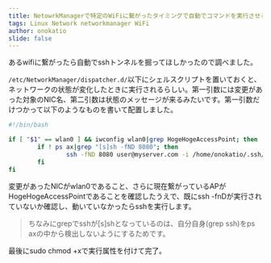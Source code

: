 ```yaml
---
title: NetowrkManagerで特定のWiFiに繋がったタイミングで自動でコマンドを実行させる
tags: Linux Network networkmanager WiFi
author: onokatio
slide: false
---
```

あるwifiに繋がったら自動でsshトンネルを掘ってほしかったので調べました。

`/etc/NetworkManager/dispatcher.d/`以下にシェルスクリプトを置いておくと、ネットワークの状態が変化したときに実行されるらしい。第一引数には変更があった対象のNIC名、第二引数は状態のメッセージが来るみたいです。第一引数だけつかって以下のようなものを書いて配置しました。


```bash
#!/bin/bash

if [ "$1" == wlan0 ] && iwconfig wlan0|grep HogeHogeAccessPoint; then
        if ! ps ax|grep "[s]sh -fND 8080"; then
                ssh -fND 8080 user@myserver.com -i /home/onokatio/.ssh/id_rsa -o "StrictHostKeyChecking no"
        fi
fi
```

変更があったNICがwlan0であること、さらに現在繋がっているAPがHogeHogeAccessPointであることを確認したうえで、既にssh -fnDが実行されていないか確認し、動いていなかったらsshを実行します。
>ちなみにgrepでsshが[s]shとなっているのは、自分自身(grep ssh)をps axの中から検出しないようにするためです。

最後にsudo chmod +xで実行属性を付けて完了。

